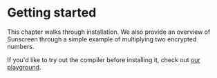 # Getting started
This chapter walks through installation. We also provide an overview of Sunscreen through a simple example of multiplying two encrypted numbers.

If you'd like to try out the compiler before installing it, check out [our playground](https://playground.sunscreen.tech/).
